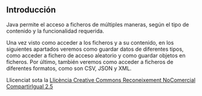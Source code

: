 ## Introducción

Java permite el acceso a ficheros de múltiples maneras, según el tipo de contenido y la funcionalidad requerida. 


 Una vez visto como acceder a los ficheros y a su contenido, en los siguientes apartados veremos como guardar datos de diferentes tipos, como acceder a fichero de acceso aleatorio y como guardar objetos en ficheros. Por último, también veremos como acceder a ficheros de diferentes formatos, como son CSV, JSON y XML.


<!--
Aquest apartat servirà per a finalitzar el contacte amb els fitxers. Una vegada
hem vist com accedir als fitxers i al seu contingut, ara és el moment de
plantejar-nos com guardar dades de diferents tipus, com guardar objectes, ...
, farem menció especial als fitxers XML i al format JSON

  * Per una banda es gestionen fitxers amb dades de diferents tipus, ben al contrari que en els fitxers de text, o els exemples d'agafar un fitxer i tractar tots els bytes de la mateixa manera.

  * Per una altra els fitxers d'accés directe (també anomenats d'accés relatiu o aleatori).

  * També s'introdueix el tema de la seriació d'objectes, és a dir, intentar guardar objectes directament en fitxers. Una tècnica senzilla però que té inconvenients.

  * Després es tracten els documents XML, no com un fitxer de text (que ho és), sinó amb un tractament específic per poder accedir a la informació jerarquitzada d'un document XML.

  * I finalment farem el mateix amb el format JSON

-->
Llicenciat sota la  [Llicència Creative Commons Reconeixement NoComercial
CompartirIgual 2.5](http://creativecommons.org/licenses/by-nc-sa/2.5/)

